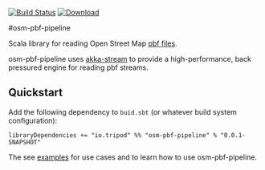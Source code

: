 [![Build Status](https://travis-ci.org/tripod-oss/osm-pbf-pipeline.svg?branch=master)](https://travis-ci.org/tripod-oss/osm-pbf-pipeline)  [ ![Download](https://api.bintray.com/packages/tripod/maven/osm-pbf-pipeline/images/download.svg?version=0.0.1) ](https://bintray.com/tripod/maven/osm-pbf-pipeline/0.0.1/link) 
 
#osm-pbf-pipeline

Scala library for reading Open Street Map [pbf files](http://wiki.openstreetmap.org/wiki/PBF_Format).

osm-pbf-pipeline uses [akka-stream](http://doc.akka.io/docs/akka/2.4/scala/stream/index.html) to provide a 
high-performance, back pressured engine for reading pbf streams.
 
## Quickstart

Add the following dependency to `buid.sbt` (or whatever build system configuration): 

```
libraryDependencies += "io.tripod" %% "osm-pbf-pipeline" % "0.0.1-SNAPSHOT"
```

The see [examples](https://github.com/tripod-oss/osm-pbf-pipeline/tree/master/src/main/scala/io/tripod/pipeline/osm/pbf/examples) for use cases and to learn how to use osm-pbf-pipeline.
